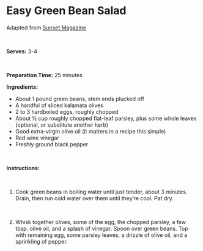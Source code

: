 Easy Green Bean Salad
=====================

Adapted from [Sunset Magazine](http://oneblockdiet.sunset.com/2011/06/easy-green-bean-salad.html)

 

**Serves:** 3-4

 

**Preparation Time:** 25 minutes

**Ingredients:**

-   About 1 pound green beans, stem ends plucked off
-   A handful of sliced kalamata olives
-   2 to 3 hardboiled eggs, roughly chopped
-   About ½ cup roughly chopped flat-leaf parsley, plus some whole leaves (optional, or substitute another herb)
-   Good extra-virgin olive oil (it matters in a recipe this simple)
-   Red wine vinegar
-   Freshly ground black pepper

 

**Instructions:**

 

1. Cook green beans in boiling water until just tender, about 3 minutes. Drain, then run cold water over them until they’re cool. Pat dry.

 

2. Whisk together olives, some of the egg, the chopped parsley, a few tbsp. olive oil, and a splash of vinegar. Spoon over green beans. Top with remaining egg, some parsley leaves, a drizzle of olive oil, and a sprinkling of pepper.

 

